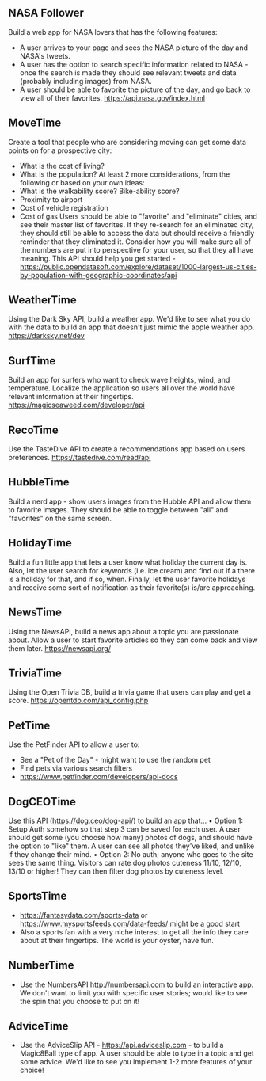 ## NASA Follower
Build a web app for NASA lovers that has the following features:
- A user arrives to your page and sees the NASA picture of the day and NASA's tweets.
- A user has the option to search specific information related to NASA - once the search is made they should see relevant tweets and data (probably including images) from NASA.
- A user should be able to favorite the picture of the day, and go back to view all of their favorites.
https://api.nasa.gov/index.html

## MoveTime
Create a tool that people who are considering moving can get some data points on for a prospective city:
- What is the cost of living?
- What is the population?
At least 2 more considerations, from the following or based on your own ideas:
- What is the walkability score? Bike-ability score?
- Proximity to airport
- Cost of vehicle registration
- Cost of gas
Users should be able to "favorite" and "eliminate" cities, and see their master list of favorites. If they re-search for an eliminated city, they should still be able to access the data but should receive a friendly reminder that they eliminated it.
Consider how you will make sure all of the numbers are put into perspective for your user, so that they all have meaning.
This API should help you get started - https://public.opendatasoft.com/explore/dataset/1000-largest-us-cities-by-population-with-geographic-coordinates/api

## WeatherTime
Using the Dark Sky API, build a weather app. We'd like to see what you do with the data to build an app that doesn't just mimic the apple weather app.
https://darksky.net/dev

## SurfTime
Build an app for surfers who want to check wave heights,  wind, and temperature. Localize the application so users all over the world have relevant information at their fingertips.
https://magicseaweed.com/developer/api

## RecoTime
Use the TasteDive API to create a recommendations app based on users preferences.
https://tastedive.com/read/api

## HubbleTime
Build a nerd app - show users images from the Hubble API and allow them to favorite images. They should be able to toggle between "all" and "favorites" on the same screen.

## HolidayTime
Build a fun little app that lets a user know what holiday the current day is. Also, let the user search for keywords (i.e. ice cream) and find out if a there is a holiday for that, and if so, when. Finally, let the user favorite holidays and receive some sort of notification as their favorite(s) is/are approaching.

## NewsTime
Using the NewsAPI, build a news app about a topic you are passionate about. Allow a user to start favorite articles so they can come back and view them later.
https://newsapi.org/

## TriviaTime
Using the Open Trivia DB, build a trivia game that users can play and get a score.
https://opentdb.com/api_config.php

## PetTime
Use the PetFinder API to allow a user to:
- See a "Pet of the Day" - might want to use the random pet
- Find pets via various search filters
- https://www.petfinder.com/developers/api-docs

## DogCEOTime
Use this API (https://dog.ceo/dog-api/) to build an app that...
• Option 1: Setup Auth somehow so that step 3 can be saved for each user. A user should get some (you choose how many) photos of dogs, and should have the option to "like" them. A user can see all photos they've liked, and unlike if they change their mind.
• Option 2: No auth; anyone who goes to the site sees the same thing. Visitors can rate dog photos cuteness 11/10, 12/10, 13/10 or higher! They can then filter dog photos by cuteness level.

## SportsTime
- https://fantasydata.com/sports-data or https://www.mysportsfeeds.com/data-feeds/ might be a good start
- Also a sports fan with a very niche interest to get all the info they care about at their fingertips. The world is your oyster, have fun.

## NumberTime
- Use the NumbersAPI http://numbersapi.com to build an interactive app. We don't want to limit you with specific user stories; would like to see the spin that you choose to put on it!

## AdviceTime
- Use the AdviceSlip API - https://api.adviceslip.com - to build a Magic8Ball type of app. A user should be able to type in a topic and get some advice. We'd like to see you implement 1-2 more features of your choice!
